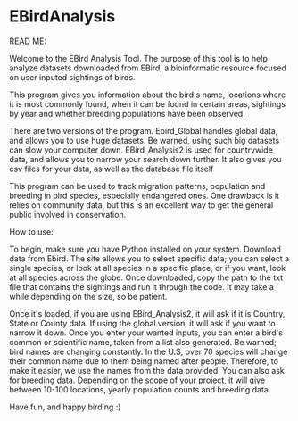 # EBirdAnalysis
READ ME:


Welcome to the EBird Analysis Tool. The purpose of this tool is to help analyze datasets downloaded from EBird, a bioinformatic resource focused on user inputed sightings of birds.

This program gives you information about the bird's name, locations where it is most commonly found, when it can be found in certain areas, sightings by year and whether breeding populations have been observed. 

There are two versions of the program. Ebird_Global handles global data, and allows you to use huge datasets. Be warned, using such big datasets can slow your computer down. EBird_Analysis2 is used for countrywide data, and allows you to narrow your search down further. It also gives you csv files for your data, as well as the database file itself

This program can be used to track migration patterns, population and breeding in bird species, especially endangered ones. One drawback is it relies on community data, but this is an excellent way to get the general public involved in conservation. 

How to use:

To begin, make sure you have Python installed on your system. Download data from Ebird. The site allows you to select specific data; you can select a single species, or look at all species in a specific place, or if you want, look at all species across the globe. Once downloaded, copy the path to the txt file that contains the sightings and run it through the code. It may take a while depending on the size, so be patient. 

Once it's loaded, if you are using EBird_Analysis2, it will ask if it is Country, State or County data. If using the global version, it will ask if you want to narrow it down. Once you enter your wanted inputs, you can enter a bird's common or scientific name, taken from a list also generated. Be warned; bird names are changing constantly. In the U.S, over 70 species will change their common name due to them being named after people. Therefore, to make it easier, we use the names from the data provided. You can also ask for breeding data. Depending on the scope of your project, it will give between 10-100 locations, yearly population counts and breeding data. 

Have fun, and happy birding :)

